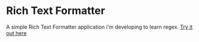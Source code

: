 # Rich Text Formatter
A simple Rich Text Formatter application i'm developing to learn regex.
[Try it out here](https://celebrated-wisp-5bedb5.netlify.app/)
